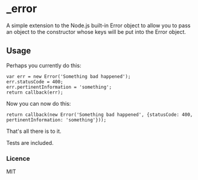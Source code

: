 # _error

A simple extension to the Node.js built-in Error object to allow you to pass an object to the constructor whose keys will be put into the Error object.

## Usage

Perhaps you currently do this:

```
var err = new Error('Something bad happened');
err.statusCode = 400;
err.pertinentInformation = 'something';
return callback(err);
```

Now you can now do this:
```
return callback(new Error('Something bad happened', {statusCode: 400, pertinentInformation: 'something'}));
```

That's all there is to it.

Tests are included.

### Licence

MIT
